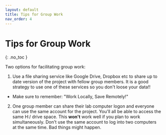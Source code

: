 ```yaml
---
layout: default
title: Tips for Group Work
nav_order: 4
---
```


# Tips for Group Work
{: .no_toc }

Two options for facilitating group work: 

1) Use a file sharing service like Google Drive, Dropbox etc to share up to date version of the project with fellow group members.  It is a good strategy to use one of these services so you don't loose your data!!

* Make sure to remember: "Work Locally, Save Remotely!"

2) One group member can share their lab computer logon and everyone can use the same account for the project.  You'll all be able to access the same H:/ drive space.  This **won't** work well if you plan to work simultaneously.  Don't use the same account to log into two computers at the same time.  Bad things might happen.

